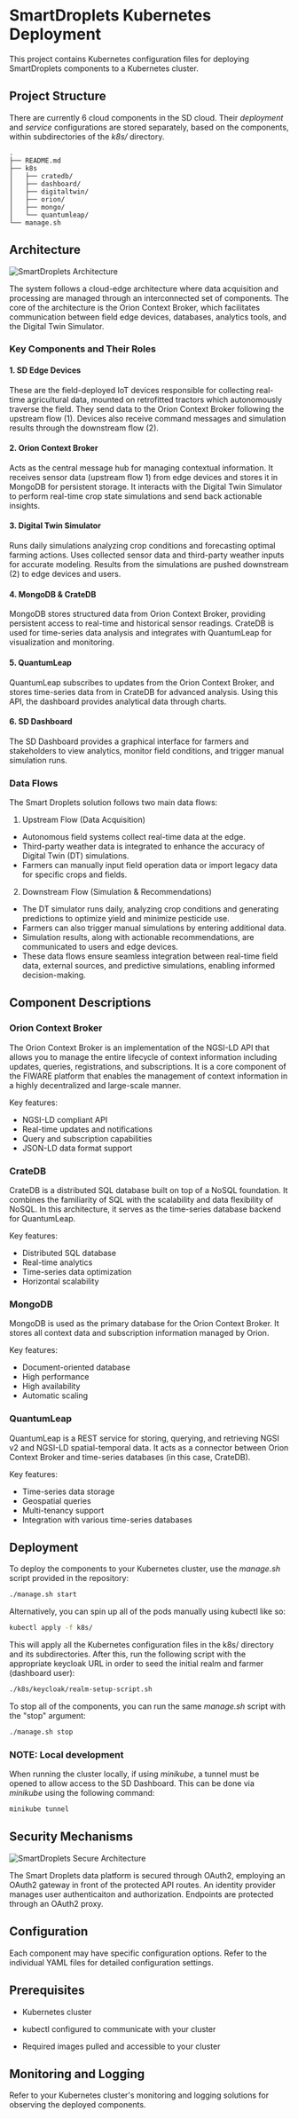 # SmartDroplets Kubernetes Deployment

This project contains Kubernetes configuration files for deploying SmartDroplets components to a Kubernetes cluster.

## Project Structure

There are currently 6 cloud components in the SD cloud. Their _deployment_ and _service_ configurations are stored separately, based on the components, within subdirectories of the _k8s/_ directory.

```
.
├── README.md
├── k8s
│   ├── cratedb/
│   ├── dashboard/
│   ├── digitaltwin/
│   ├── orion/
│   ├── mongo/
│   └── quantumleap/
└── manage.sh
```

## Architecture

![SmartDroplets Architecture](./docs/images/architecture.png)

The system follows a cloud-edge architecture where data acquisition and processing are managed through an interconnected set of components. The core of the architecture is the Orion Context Broker, which facilitates communication between field edge devices, databases, analytics tools, and the Digital Twin Simulator.

### Key Components and Their Roles

#### 1. SD Edge Devices

These are the field-deployed IoT devices responsible for collecting real-time agricultural data, mounted on retrofitted tractors which autonomously traverse the field. 
They send data to the Orion Context Broker following the upstream flow (1).
Devices also receive command messages and simulation results through the downstream flow (2).

#### 2. Orion Context Broker

Acts as the central message hub for managing contextual information.
It receives sensor data (upstream flow 1) from edge devices and stores it in MongoDB for persistent storage.
It interacts with the Digital Twin Simulator to perform real-time crop state simulations and send back actionable insights.

#### 3. Digital Twin Simulator

Runs daily simulations analyzing crop conditions and forecasting optimal farming actions.
Uses collected sensor data and third-party weather inputs for accurate modeling.
Results from the simulations are pushed downstream (2) to edge devices and users.

#### 4. MongoDB & CrateDB

MongoDB stores structured data from Orion Context Broker, providing persistent access to real-time and historical sensor readings.
CrateDB is used for time-series data analysis and integrates with QuantumLeap for visualization and monitoring.

#### 5. QuantumLeap

QuantumLeap subscribes to updates from the Orion Context Broker, and stores time-series data from in CrateDB for advanced analysis. Using this API, the dashboard provides analytical data through charts.

#### 6. SD Dashboard

The SD Dashboard provides a graphical interface for farmers and stakeholders to view analytics, monitor field conditions, and trigger manual simulation runs.


### Data Flows

The Smart Droplets solution follows two main data flows:

1. Upstream Flow (Data Acquisition)

- Autonomous field systems collect real-time data at the edge.
- Third-party weather data is integrated to enhance the accuracy of Digital Twin (DT) simulations.
- Farmers can manually input field operation data or import legacy data for specific crops and fields.

2. Downstream Flow (Simulation & Recommendations)

- The DT simulator runs daily, analyzing crop conditions and generating predictions to optimize yield and minimize pesticide use.
- Farmers can also trigger manual simulations by entering additional data.
- Simulation results, along with actionable recommendations, are communicated to users and edge devices.
- These data flows ensure seamless integration between real-time field data, external sources, and predictive simulations, enabling informed decision-making.



## Component Descriptions

### Orion Context Broker

The Orion Context Broker is an implementation of the NGSI-LD API that allows you to manage the entire lifecycle of context information including updates, queries, registrations, and subscriptions. It is a core component of the FIWARE platform that enables the management of context information in a highly decentralized and large-scale manner.

Key features:
- NGSI-LD compliant API
- Real-time updates and notifications
- Query and subscription capabilities
- JSON-LD data format support

### CrateDB
CrateDB is a distributed SQL database built on top of a NoSQL foundation. It combines the familiarity of SQL with the scalability and data flexibility of NoSQL. In this architecture, it serves as the time-series database backend for QuantumLeap.

Key features:
- Distributed SQL database
- Real-time analytics
- Time-series data optimization
- Horizontal scalability

### MongoDB
MongoDB is used as the primary database for the Orion Context Broker. It stores all context data and subscription information managed by Orion.

Key features:
- Document-oriented database
- High performance
- High availability
- Automatic scaling

### QuantumLeap
QuantumLeap is a REST service for storing, querying, and retrieving NGSI v2 and NGSI-LD spatial-temporal data. It acts as a connector between Orion Context Broker and time-series databases (in this case, CrateDB).

Key features:
- Time-series data storage
- Geospatial queries
- Multi-tenancy support
- Integration with various time-series databases


## Deployment

To deploy the components to your Kubernetes cluster, use the _manage.sh_ script provided in the repository:

```bash
./manage.sh start
```

Alternatively, you can spin up all of the pods manually using kubectl like so:

```bash
kubectl apply -f k8s/
```

This will apply all the Kubernetes configuration files in the k8s/ directory and its subdirectories. After this, run the following script with the appropriate keycloak URL in order to seed the initial realm and farmer (dashboard user):

```bash
./k8s/keycloak/realm-setup-script.sh
```

To stop all of the components, you can run the same _manage.sh_ script with the "stop" argument:

```bash
./manage.sh stop
```

### NOTE: Local development

When running the cluster locally, if using _minikube_, a tunnel must be opened to allow access to the SD Dashboard. This can be done via _minikube_ using the following command:

```bash
minikube tunnel
```

## Security Mechanisms

![SmartDroplets Secure Architecture](./docs/images/sd_gateway.png)

The Smart Droplets data platform is secured through OAuth2, employing an OAuth2 gateway in front of the protected API routes. An identity provider manages user authenticaiton and authorization. Endpoints are protected through an OAuth2 proxy.

## Configuration

Each component may have specific configuration options. Refer to the individual YAML files for detailed configuration settings.

## Prerequisites

* Kubernetes cluster

* kubectl configured to communicate with your cluster

* Required images pulled and accessible to your cluster

## Monitoring and Logging

Refer to your Kubernetes cluster's monitoring and logging solutions for observing the deployed components.

